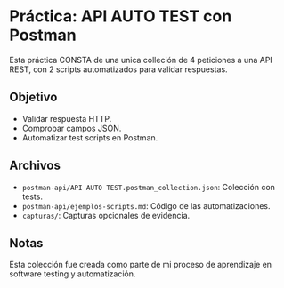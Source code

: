 # Práctica: API AUTO TEST con Postman

Esta práctica CONSTA de una unica colleción de 4 peticiones a una API REST, con 2 scripts automatizados para validar respuestas.

## Objetivo

- Validar respuesta HTTP.
- Comprobar campos JSON.
- Automatizar test scripts en Postman.

## Archivos

- `postman-api/API AUTO TEST.postman_collection.json`: Colección con tests.
- `postman-api/ejemplos-scripts.md`: Código de las automatizaciones.
- `capturas/`: Capturas opcionales de evidencia.

## Notas

Esta colección fue creada como parte de mi proceso de aprendizaje en software testing y automatización.
